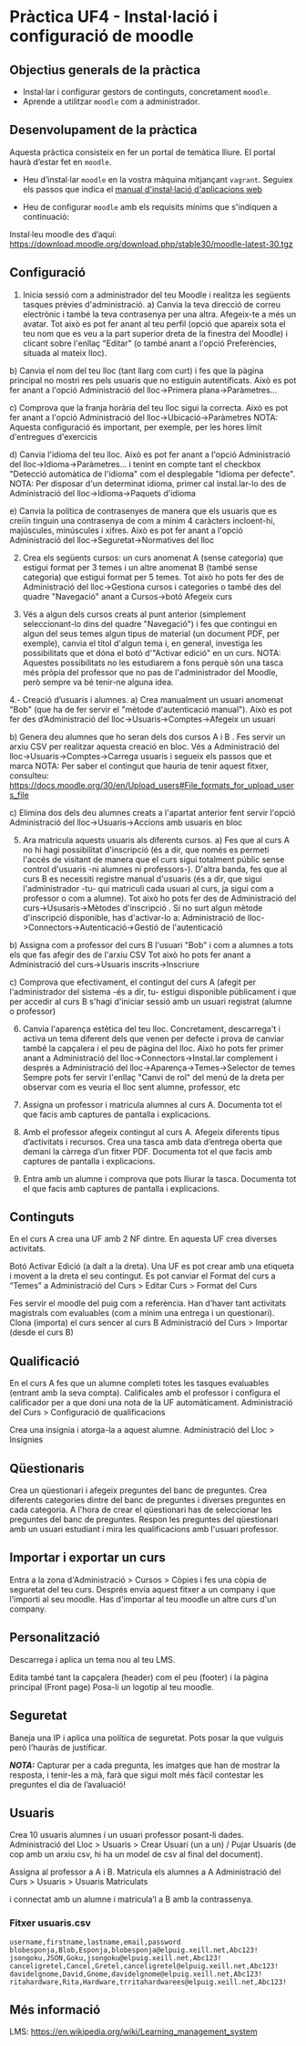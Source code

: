   # Pràctica UF4 - Instal·lació i configuració de moodle
## Objectius generals de la pràctica
* Instal·lar i configurar gestors de continguts, concretament `moodle`.
* Aprende a utilitzar `moodle` com a administrador.

## Desenvolupament de la pràctica

Aquesta pràctica consisteix en fer un portal de temàtica lliure. El portal haurà d’estar fet en `moodle`.

* Heu d’instal·lar `moodle` en la vostra màquina mitjançant `vagrant`. Seguiex els passos que indica el [manual d'instal·lació d'aplicacions web](installacio-aplicacions-web.md)

* Heu de configurar `moodle` amb els requisits mínims que s'indiquen a continuació:

Instal·leu moodle des d’aquí: https://download.moodle.org/download.php/stable30/moodle-latest-30.tgz

## Configuració

1. Inicia sessió com a administrador del teu Moodle i realitza les següents tasques prèvies d'administració. a) Canvia la teva direcció de correu electrònic i també la teva contrasenya per una altra. Afegeix-te a més un avatar. Tot això es pot fer anant al teu perfil (opció que apareix sota el teu nom que es veu a la part superior dreta de la finestra del Moodle) i clicant sobre l'enllaç "Editar" (o també anant a l'opció Preferències, situada al mateix lloc).

b) Canvia el nom del teu lloc (tant llarg com curt) i fes que la pàgina principal no mostri res pels usuaris que no estiguin autentificats. Això es pot fer anant a l'opció Administració del lloc->Primera plana->Paràmetres…

c) Comprova que la franja horària del teu lloc sigui la correcta. Això es pot fer anant a l'opció Administració del lloc->Ubicació->Paràmetres NOTA: Aquesta configuració és important, per exemple, per les hores límit d'entregues d'exercicis


d) Canvia l'idioma del teu lloc. Això es pot fer anant a l'opció Administració del lloc->Idioma->Paràmetres... i tenint en compte tant el checkbox "Detecció automàtica de l'idioma" com el desplegable "Idioma per defecte". NOTA: Per disposar d'un determinat idioma, primer cal instal.lar-lo des de Administració del lloc->Idioma->Paquets d'idioma


e) Canvia la política de contrasenyes de manera que els usuaris que es creiïn tinguin una contrasenya de com a mínim 4 caràcters incloent-hi, majúscules, minúscules i xifres. Això es pot fer anant a l'opció Administració del lloc->Seguretat->Normatives del lloc


2. Crea els següents cursos: un curs anomenat A (sense categoria) que estigui format per 3 temes i un altre anomenat B (també sense categoria) que estigui format per 5 temes. Tot això ho pots fer des de Administració del lloc->Gestiona cursos i categories o també des del quadre "Navegació" anant a Cursos->botó Afegeix curs

3. Vés a algun dels cursos creats al punt anterior (simplement seleccionant-lo dins del quadre "Navegació") i fes que contingui en algun del seus temes algun tipus de material (un document PDF, per exemple), canvia el títol d'algun tema i, en general, investiga les possibilitats que et dóna el botó d'"Activar edició" en un curs. NOTA: Aquestes possibilitats no les estudiarem a fons perquè són una tasca més pròpia del professor que no pas de l'administrador del Moodle, però sempre va bé tenir-ne alguna idea.

4.- Creació d’usuaris i alumnes. a) Crea manualment un usuari anomenat "Bob" (que ha de fer servir el "mètode d'autenticació manual"). Això es pot fer des d’Administració del lloc->Usuaris->Comptes->Afegeix un usuari

b) Genera deu alumnes que ho seran dels dos cursos A i B . Fes servir un arxiu CSV per realitzar aquesta creació en bloc. Vés a Administració del lloc->Usuaris->Comptes->Carrega usuaris i segueix els passos que et marca NOTA: Per saber el contingut que hauria de tenir aquest fitxer, consulteu: https://docs.moodle.org/30/en/Upload_users#File_formats_for_upload_users_file

c) Elimina dos dels deu alumnes creats a l'apartat anterior fent servir l'opció Administració del lloc->Usuaris->Accions amb usuaris en bloc

5. Ara matricula aquests usuaris als diferents cursos. a) Fes que al curs A no hi hagi possibilitat d'inscripció (és a dir, que només es permeti l'accés de visitant de manera que el curs sigui totalment públic sense control d'usuaris -ni alumnes ni professors-). D'altra banda, fes que al curs B es necessiti registre manual d'usuaris (és a dir, que sigui l'administrador -tu- qui matriculi cada usuari al curs, ja sigui com a professor o com a alumne). Tot això ho pots fer des de Administració del curs->Ususaris->Mètodes d'inscripció . Si no surt algun mètode d'inscripció disponible, has d'activar-lo a: Administració de lloc->Connectors->Autenticació->Gestió de l'autenticació

b) Assigna com a professor del curs B l'usuari "Bob" i com a alumnes a tots els que fas afegir des de l'arxiu CSV Tot això ho pots fer anant a Administració del curs->Usuaris inscrits->Inscriure


c) Comprova que efectivament, el contingut del curs A (afegit per l'administrador del sistema -és a dir, tu- estigui disponible públicament i que per accedir al curs B s'hagi d'iniciar sessió amb un usuari registrat (alumne o professor)

6. Canvia l'aparença estètica del teu lloc. Concretament, descarrega't i activa un tema diferent dels que venen per defecte i prova de canviar també la capçalera i el peu de pàgina del lloc. Això ho pots fer primer anant a Administració del lloc->Connectors->Instal.lar complement i després a Administració del lloc->Aparença->Temes->Selector de temes Sempre pots fer servir l'enllaç "Canvi de rol" del menú de la dreta per observar com es veuria el lloc sent alumne, professor, etc

7. Assigna un professor i matricula alumnes al curs A. Documenta tot el que facis amb captures de pantalla i explicacions.

8. Amb el professor afegeix contingut al curs A. Afegeix diferents tipus d’activitats i recursos. Crea una tasca amb data d’entrega oberta que demani la càrrega d’un fitxer PDF. Documenta tot el que facis amb captures de pantalla i explicacions.

9. Entra amb un alumne i comprova que pots lliurar la tasca. Documenta tot el que facis amb captures de pantalla i explicacions.

## Continguts
En el curs A crea una UF amb 2 NF dintre. En aquesta UF crea diverses activitats.

Botó Activar Edició (a dalt a la dreta). Una UF es pot crear amb una etiqueta i movent a la dreta el seu contingut. Es pot canviar el Format del curs a “Temes” a
Administració del Curs > Editar Curs > Format del Curs

Fes servir el moodle del puig com a referència. Han d’haver tant activitats magistrals com evaluables (com a mínim una entrega i un questionari). Clona (importa) el curs sencer al curs B
Administració del Curs > Importar (desde el curs B)

## Qualificació
En el curs A fes que un alumne completi totes les tasques evaluables (entrant amb la seva compta). Calificales amb el professor i configura el calificador per a que doni una nota de la UF automàticament.
Administració del Curs > Configuració de qualificacions

Crea una insignia i atorga-la a aquest alumne.
Administració del Lloc > Insígnies

## Qüestionaris
Crea un qüestionari i afegeix preguntes del banc de preguntes. Crea diferents categories dintre del banc de preguntes i diverses preguntes en cada categoria. A l'hora de crear el qüestionari has de seleccionar les preguntes del banc de preguntes. Respon les preguntes del qüestionari amb un usuari estudiant i mira les qualificacions amb l'usuari professor.

## Importar i exportar un curs
Entra a la zona d'Administració > Cursos > Còpies i fes una còpia de seguretat del teu curs. Després envia aquest fitxer a un company i que l'importi al seu moodle. Has d'importar al teu moodle un altre curs d'un company. 

## Personalització
Descarrega i aplica un tema nou al teu LMS.

Edita també tant la capçalera (header) com el peu (footer) i la pàgina principal (Front page) Posa-li un logotip al teu moodle.

## Seguretat
Baneja una IP i aplica una política de seguretat. Pots posar la que vulguis però l’hauràs de justificar.

***NOTA:*** Capturar per a cada pregunta, les imatges que han de mostrar la resposta, i tenir-les a mà, farà que sigui molt més fàcil contestar les preguntes el dia de l’avaluació!

## Usuaris
Crea 10 usuaris alumnes i un usuari professor posant-li dades.
Administració del Lloc > Usuaris > Crear Usuari (un a un) / Pujar Usuaris (de cop amb un arxiu csv, hi ha un model de csv al final del document).

Assigna al professor a A i B. Matricula els alumnes a A
Administració del Curs > Usuaris > Usuaris Matriculats

i connectat amb un alumne i matricula’l a B amb la contrassenya.

### Fitxer usuaris.csv

```console
username,firstname,lastname,email,password
blobesponja,Blob,Esponja,blobesponja@elpuig.xeill.net,Abc123!
jsongoku,JSON,Goku,jsongoku@elpuig.xeill.net,Abc123!
canceligretel,Cancel,Gretel,canceligretel@elpuig.xeill.net,Abc123!
davidelgnome,David,Gnome,davidelgnome@elpuig.xeill.net,Abc123!
ritahardware,Rita,Hardware,trritahardwarees@elpuig.xeill.net,Abc123!
```

## Més informació
LMS: https://en.wikipedia.org/wiki/Learning_management_system
